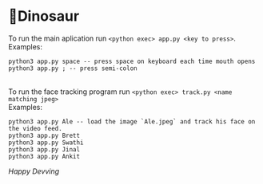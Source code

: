 # 🦖Dinosaur

To run the main aplication run `<python exec> app.py <key to press>`.
\
Examples:
```
python3 app.py space -- press space on keyboard each time mouth opens
python3 app.py ; -- press semi-colon
```
\
To run the face tracking program run `<python exec> track.py <name matching jpeg>`
\
Examples:
```
python3 app.py Ale -- load the image `Ale.jpeg` and track his face on the video feed.
python3 app.py Brett
python3 app.py Swathi
python3 app.py Jinal
python3 app.py Ankit
```

*Happy Devving*